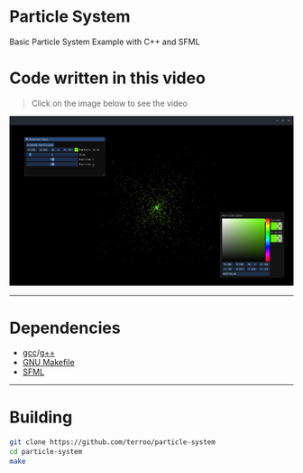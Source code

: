 # Particle System
Basic Particle System Example with C++ and SFML

# Code written in this video
> Click on the image below to see the video

[![particle-system.png](particle-system.png)](https://youtu.be/XmiEkoqodcg)

---

# Dependencies

+ [gcc](https://gcc.gnu.org/)/[g++](https://gcc.gnu.org/)
+ [GNU Makefile](https://www.gnu.org/software/make/)
+ [SFML](https://www.sfml-dev.org/)

---

# Building

```sh
git clone https://github.com/terroo/particle-system
cd particle-system
make
```

